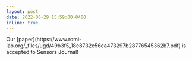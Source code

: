 ```yaml
---
layout: post
date: 2022-06-29 15:59:00-0400
inline: true
---
```

<span >
Our [paper](https://www.romi-lab.org/_files/ugd/49b3f5_18e8732e56ca473297b28776545362b7.pdf) is accepted to <span style="color:black">Sensors Journal</span>!
</span>
